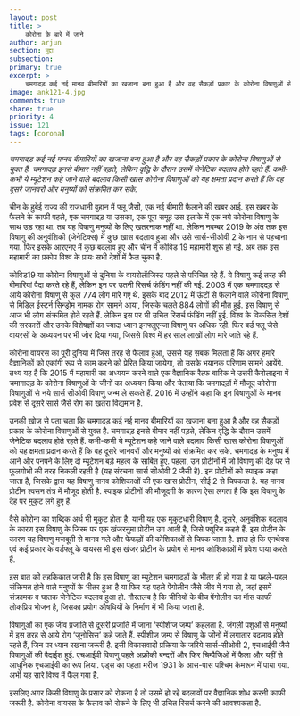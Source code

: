 ```yaml
---
layout: post
title: >
    कोरोना के बारे में जाने
author: arjun
section: मुद्दा
subsection:
primary: true
excerpt: >
    चमगादड़ कई नई मानव बीमारियों का खजाना बना हुआ है और वह सैकड़ों प्रकार के कोरोना विषाणुओं से युक्त है. चमगादड़ इनसे बीमार नहीं पड़ते, लेकिन वृद्धि के दौरान उसमें जेनेटिक बदलाव होते रहते हैं. कभी-कभी ये म्यूटेशन कहे जाने वाले बदलाव किसी खास कोरोना विषाणुओं को यह क्षमता प्रदान करते हैं कि वह दूसरे जानवरों और मनुष्यों को संक्रमित कर सके.
image: ank121-4.jpg
comments: true
share: true
priority: 4
issue: 121
tags: [corona]
---
```

*चमगादड़ कई नई मानव बीमारियों का खजाना बना हुआ है और वह सैकड़ों प्रकार के कोरोना विषाणुओं से युक्त है. चमगादड़ इनसे बीमार नहीं पड़ते, लेकिन वृद्धि के दौरान उसमें जेनेटिक बदलाव होते रहते हैं. कभी-कभी ये म्यूटेशन कहे जाने वाले बदलाव किसी खास कोरोना विषाणुओं को यह क्षमता प्रदान करते हैं कि वह दूसरे जानवरों और मनुष्यों को संक्रमित कर सके.*

चीन के हुबेई राज्य की राजधानी वुहान में फ्लू जैसी, एक नई बीमारी फैलाने की खबर आई. इस खबर के फैलने के काफी पहले, एक चमगादड़ या उसका, एक पूरा समूह उस इलाके में एक नये कोरोना विषाणु के साथ उड़ रहा था. तब यह विषाणु मनुष्यों के लिए खतरनाक नहीं था. लेकिन नवम्बर 2019 के अंत तक इस विषाणु की अनुवंशिकी (जेनेटिक्स) में कुछ खास बदलाव हुआ और उसे सार्स-सीओवी 2 के नाम से पहचाना गया. फिर इसके आरएनए में कुछ बदलाव हुए और चीन में कोविड 19 महामारी शुरू हो गई. अब तक इस महामारी का प्रकोप विश्व के प्रायः सभी देशों में फैल चुका है.

कोविड19 या कोरोना विषाणुओं से दुनिया के वायरोलाॅजिस्ट पहले से परिचित रहे हैं. ये विषाणु कई तरह की बीमारियां पैदा करते रहे हैं, लेकिन इन पर उतनी रिसर्च फंडिंग नहीं की गई. 2003 में एक चमगाददड़ से आये कोरोना विषाणु से कुल 774 लोग मारे गए थे. इसके बाद 2012 में ऊंटों से फैलाने वाले कोरोना विषाणु से मिडिल ईस्टर्न सिन्ड्रोम नामक रोग सामने आया, जिसके चलते 884 लोगों की मौत हुई. इस विषाणु से आज भी लोग संक्रमित होते रहते हैं. लेकिन इस पर भी उचित रिसर्च फंडिंग नहीं हुई. विश्व के विकसित देशों की सरकारों और उनके विशेषज्ञों का ज्यादा ध्यान इनफ्लुएन्जा विषाणु पर अधिक रही. फिर बर्ड फ्लू जैसे वायरसों के अध्ययन पर भी जोर दिया गया, जिससे विश्व में हर साल लाखों लोग मारे जाते रहे हैं.

कोरोना वायरस का पूरी दुनिया में जिस तरह से फैलाव हुआ, उससे यह सबक मिलता हैं कि अगर हमारे वैज्ञानिकों को एकांगी रूप से काम करने को प्रेरित किया जायेगा, तो उसके भयानक परिणाम सामने आयेंगे. तथ्य यह है कि 2015 में महामारी का अध्ययन करने वाले एक वैज्ञानिक रैल्फ बारिक ने उत्तरी कैरोलाइना में चमागादड़ के कोरोना विषाणुओं के जीनों का अध्ययन किया और चेताया कि चमगादड़ों में मौजूद कोरोना विषाणुओं से नये सार्स सीओवी विषाणु जन्म ले सकते हैं. 2016 में उन्होंने कहा कि इन विषाणुओं के मानव प्रवेश से दूसरे सार्स जैसे रोग का खतरा विद्यमान है.

उनकी खोज से पता चला कि चमगादड़ कई नई मानव बीमारियों का खजाना बना हुआ है और वह सैकड़ों प्रकार के कोरोना विषाणुओं से युक्त है. चमगादड़ इनसे बीमार नहीं पड़ते, लेकिन वृद्धि के दौरान उसमें जेनेटिक बदलाव होते रहते हैं. कभी-कभी ये म्यूटेशन कहे जाने वाले बदलाव किसी खास कोरोना विषाणुओं को यह क्षमता प्रदान करते हैं कि वह दूसरे जानवरों और मनुष्यों को संक्रमित कर सके. चमगादड़ के मनुष्य में आने और पनपने के लिए दो म्यूटेशन बड़े
महत्व के साबित हुए. पहला, उन प्रोटीनों में जो विषाणु की देह पर से फूलगोभी की तरह निकली रहती है (यह संरचना सार्स सीओवी 2 जैसी है). इन प्रोटीनों को स्पाइक कहा जाता है, जिसके द्वारा यह विषाणु मानव कोशिकाओं की एक खास प्रोटीन, सीई 2 से चिपकता है. यह मानव प्रोटीन श्वसन तंत्र में मौजूद होती है. स्पाइक प्रोटीनों की मौजूदगी के कारण ऐसा लगता है कि इस विषाणु के देह पर मुकुट लगे हुए हैं.

वैसे कोरोना का शब्दिक अर्थ भी मुकुट होता है, यानी यह एक मुकुटधारी विषाणु है. दूसरे, अनुवंशिक बदलाव के कारण इस विषाणु के जिस्म पर एक खंजरनुमा प्रोटीन उग आती है, जिसे फ्यूरिन कहते हैं. इस प्रोटीन के कारण यह विषाणु मजबूती से मानव गले और फेफड़ों की कोशिकाओं से चिपक जाता है. ज्ञात हो कि एनथेक्स एवं कई प्रकार के वर्डफ्लू के वायरस भी इस खंजर प्रोटीन के प्रयोग से मानव कोशिकाओं में प्रवेश पाया करते हैं.

इस बात की तहकिकात जारी है कि इस विषाणु का म्युटेशन चमगादड़ों के भीतर ही हो गया है या पहले-पहल संक्रिमत होने वाले मनुष्यों के भीतर हुआ है या फिर यह पहले पेंगोलीन जैसे जीव में गया हो, जहां इसमें संक्रामक व घातक जेनेटिक बदलाव हुआ हो. गौरतलब है कि चीनियों के बीच पेंगोलीन का माॅस काफी लोकप्रिय भोजन है, जिसका प्रयोग औषधियों के निर्माण में भी किया जाता है.

विषाणुओं का एक जीव प्रजाति से दूसरी प्रजाति में जाना ‘स्पीशीज जम्प’ कहलता है. जंगली पशुओं से मनुष्यों में इस तरह से आये रोग ‘जूनोसिस’ कहे जाते हैं. स्पीशीज जम्प से विषाणु के जीनों में लगातार बदलाव होते रहते हैं, जिन पर ध्यान रखना जरूरी है. इसी विकासवादी प्रक्रिया के जरिये सार्स-सीओवी 2, एचआईवी जैसे विषाणुओं की पैदाईश हुई. एचआईवी विषाणु पहले अफ्रीकी बन्दरों और फिर चिम्पैजिओं में फैला और यहीं से आधुनिक एचआईवी का रूप
लिया. एड्स का पहला मरीज 1931 के आस-पास पश्चिम कैमरून में पाया गया. अभी यह सारे विश्व में फैल गया है.

इसलिए अगर किसी विषाणु के प्रसार को रोकना है तो उसमें हो रहे बदलावों पर वैज्ञानिक शोध करनी काफी जरूरी है. कोरोना वायरस के फैलाव को रोकने के लिए भी उचित रिसर्च करने की आवश्यकता है.
